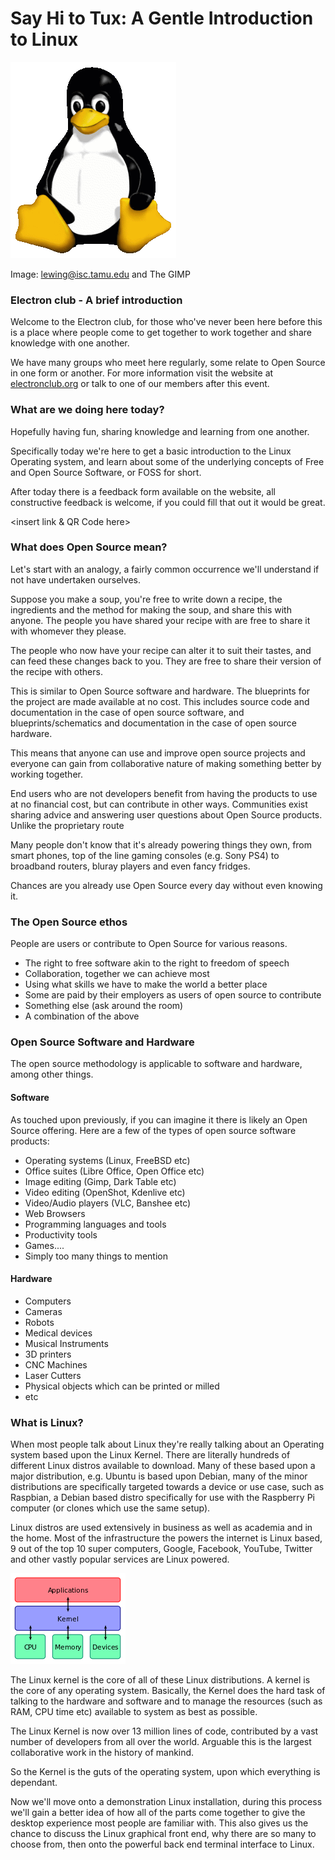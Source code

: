 # Say Hi to Tux: A Gentle Introduction to Linux

![](./images/tux.png)

Image: lewing@isc.tamu.edu and The GIMP

### Electron club - A brief introduction

Welcome to the Electron club, for those who've never been here before this is 
a place where people come to get together to work together and share knowledge
with one another. 

We have many groups who meet here regularly, some relate to Open Source in one
form or another. For more information visit the website at [electronclub.org](http://www.electronclub.org) or talk to one of our members after this event. 

### What are we doing here today?

Hopefully having fun, sharing knowledge and learning from one another.

Specifically today we're here to get a basic introduction to the Linux Operating
system, and learn about some of the underlying concepts of Free and Open Source
Software, or FOSS for short.

After today there is a feedback form available on the website, all constructive
feedback is welcome, if you could fill that out it would be great.

<insert link & QR Code here>

### What does Open Source mean?

Let's start with an analogy, a fairly common occurrence we'll understand if not
have undertaken ourselves.

Suppose you make a soup, you're free to write down a recipe, the ingredients 
and the method for making the soup, and share this with anyone. The people you
have shared your recipe with are free to share it with whomever they please.

The people who now have your recipe can alter it to suit their tastes, and can
feed these changes back to you. They are free to share their version of the 
recipe with others.

This is similar to Open Source software and hardware. The blueprints for 
the project are made available at no cost. This includes source code and 
documentation in the case of open source software, and blueprints/schematics
and documentation in the case of open source hardware. 

This means that anyone can use and improve open source projects and everyone 
can gain from collaborative nature of making something better by working 
together.

End users who are not developers benefit from having the products to use at no
financial cost, but can contribute in other ways. Communities exist sharing 
advice and answering user questions about Open Source products. Unlike the 
proprietary route 

Many people don't know that it's already powering things they own, from
smart phones, top of the line gaming consoles (e.g. Sony PS4) to broadband 
routers, bluray players and even fancy fridges. 

Chances are you already use Open Source every day without even knowing it.

### The Open Source ethos

People are users or contribute to Open Source for various reasons.

* The right to free software akin to the right to freedom of speech
* Collaboration, together we can achieve most
* Using what skills we have to make the world a better place
* Some are paid by their employers as users of open source to contribute
* Something else (ask around the room)
* A combination of the above

### Open Source Software and Hardware

The open source methodology is applicable to software and hardware, among other things. 

#### Software

As touched upon previously, if you can imagine it there is likely an Open Source
offering. Here are a few of the types of open source software products:

* Operating systems (Linux, FreeBSD etc)
* Office suites (Libre Office, Open Office etc)
* Image editing (Gimp, Dark Table etc)
* Video editing (OpenShot, Kdenlive etc)
* Video/Audio players (VLC, Banshee etc)
* Web Browsers
* Programming languages and tools
* Productivity tools
* Games....
* Simply too many things to mention

#### Hardware

* Computers
* Cameras
* Robots
* Medical devices
* Musical Instruments
* 3D printers
* CNC Machines
* Laser Cutters
* Physical objects which can be printed or milled
* etc

### What is Linux?

When most people talk about Linux they're really talking about an Operating 
system based upon the Linux Kernel. There are literally hundreds of 
different Linux distros available to download. Many of these based upon a 
major distribution, e.g. Ubuntu is based upon Debian, many of the minor 
distributions are specifically targeted towards a device or use case, such as 
Raspbian, a Debian based distro specifically for use with the Raspberry Pi 
computer (or clones which use the same setup).

Linux distros are used extensively in business as well as academia and in the 
home. Most of the infrastructure the powers the internet is Linux based, 9 out 
of the top 10 super computers, Google, Facebook, YouTube, Twitter and other
vastly popular services are Linux powered.

![](./images/184px-Kernel_Layout.svg.png)
	

The Linux kernel is the core of all of these Linux distributions.  A kernel is
the core of any operating system. Basically, the Kernel does the hard task of
talking to the hardware and software and to manage the resources (such as RAM, 
CPU time etc) available to system as best as possible. 

The Linux Kernel is now over 13 million lines of code, contributed by a vast number of developers from all over the world. Arguable this is the largest collaborative work in the history of mankind.

So the Kernel is the guts of the operating system, upon which everything is dependant.

Now we'll move onto a demonstration Linux installation, during this process we'll gain a better idea of how all of the parts come together to give the desktop experience most people are familiar with. This also gives us the chance to discuss the Linux graphical front end, why there are so many to choose from, then onto the powerful back end terminal interface to Linux.